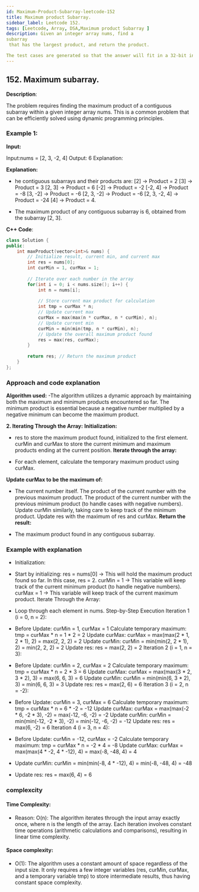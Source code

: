 ```yaml
---
id: Maximum-Product-Subarray-leetcode-152
title: Maximum product Subarray.
sidebar_label: Leetcode 152.
tags: [Leetcode, Array, DSA,Maximum product Subarray ]
description: Given an integer array nums, find a 
subarray
 that has the largest product, and return the product.

The test cases are generated so that the answer will fit in a 32-bit integer.
---
```


## 152. Maximum subarray.
**Description**: 

 The problem requires finding the maximum product of a contiguous subarray within a given integer array nums. This is a common problem that can be efficiently solved using dynamic programming principles.

### Example 1:

**Input:**

Input:nums = [2, 3, -2, 4]
Output: 6
Explanation: 

**Explanation:** 
- he contiguous subarrays and their products are:
[2] → Product = 2
[3] → Product = 3
[2, 3] → Product = 6
[-2] → Product = -2
[-2, 4] → Product = -8
[3, -2] → Product = -6
[2, 3, -2] → Product = -6
[2, 3, -2, 4] → Product = -24
[4] → Product = 4.

- The maximum product of any contiguous subarray is 6, obtained from the subarray [2, 3].


 **C++ Code**:
```cpp
class Solution {
public:
    int maxProduct(vector<int>& nums) {
        // Initialize result, current min, and current max
        int res = nums[0];
        int curMin = 1, curMax = 1;
        
        // Iterate over each number in the array
        for(int i = 0; i < nums.size(); i++) {
            int n = nums[i];
                
            // Store current max product for calculation
            int tmp = curMax * n;
            // Update current max
            curMax = max(max(n * curMax, n * curMin), n);
            // Update current min
            curMin = min(min(tmp, n * curMin), n);
            // Update the overall maximum product found
            res = max(res, curMax);
        }
        
        return res; // Return the maximum product
    }
};

```
### Approach and code explanation ###
**Algorithm used:**
-The algorithm utilizes a dynamic approach by maintaining both the maximum and minimum products encountered so far. The minimum product is essential because a negative number multiplied by a negative minimum can become the maximum product.

**2. Iterating Through the Array:**
**Initialization:**

- res to store the maximum product found, initialized to the first element.
curMin and curMax to store the current minimum and maximum products ending at the current position.
**Iterate through the array:**

- For each element, calculate the temporary maximum product using curMax.
  
**Update curMax to be the maximum of:**

- The current number itself.
The product of the current number with the previous maximum product.
The product of the current number with the previous minimum product (to handle cases with negative numbers).
Update curMin similarly, taking care to keep track of the minimum product.
Update res with the maximum of res and curMax.
**Return the result:**

- The maximum product found in any contiguous subarray.

### Example with explanation ###
- Initialization:

- Start by initializing:
res = nums[0] → This will hold the maximum product found so far. In this case, res = 2.
curMin = 1 → This variable will keep track of the current minimum product (to handle negative numbers).
curMax = 1 → This variable will keep track of the current maximum product.
Iterate Through the Array:

- Loop through each element in nums.
Step-by-Step Execution
Iteration 1 (i = 0, n = 2):

- Before Update: curMin = 1, curMax = 1
Calculate temporary maximum:
tmp = curMax * n = 1 * 2 = 2
Update curMax:
curMax = max(max(2 * 1, 2 * 1), 2) = max(2, 2, 2) = 2
Update curMin:
curMin = min(min(2, 2 * 1), 2) = min(2, 2, 2) = 2
Update res:
res = max(2, 2) = 2
Iteration 2 (i = 1, n = 3):

- Before Update: curMin = 2, curMax = 2
Calculate temporary maximum:
tmp = curMax * n = 2 * 3 = 6
Update curMax:
curMax = max(max(3 * 2, 3 * 2), 3) = max(6, 6, 3) = 6
Update curMin:
curMin = min(min(6, 3 * 2), 3) = min(6, 6, 3) = 3
Update res:
res = max(2, 6) = 6
Iteration 3 (i = 2, n = -2):

- Before Update: curMin = 3, curMax = 6
Calculate temporary maximum:
tmp = curMax * n = 6 * -2 = -12
Update curMax:
curMax = max(max(-2 * 6, -2 * 3), -2) = max(-12, -6, -2) = -2
Update curMin:
curMin = min(min(-12, -2 * 3), -2) = min(-12, -6, -2) = -12
Update res:
res = max(6, -2) = 6
Iteration 4 (i = 3, n = 4):

- Before Update: curMin = -12, curMax = -2
Calculate temporary maximum:
tmp = curMax * n = -2 * 4 = -8
Update curMax:
curMax = max(max(4 * -2, 4 * -12), 4) = max(-8, -48, 4) = 4
- Update curMin:
curMin = min(min(-8, 4 * -12), 4) = min(-8, -48, 4) = -48
- Update res:
res = max(6, 4) = 6

### complexcity
#### Time Complexity:
- Reason: O(n): The algorithm iterates through the input array exactly once, where n is the length of the array. Each iteration involves constant time operations (arithmetic calculations and comparisons), resulting in linear time complexity.

#### Space complexity: #### 
- O(1): The algorithm uses a constant amount of space regardless of the input size. It only requires a few integer variables (res, curMin, curMax, and a temporary variable tmp) to store intermediate results, thus having constant space complexity.

